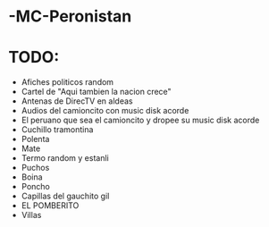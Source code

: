 # -MC-Peronistan

# TODO:
- Afiches politicos random  
- Cartel de "Aqui tambien la nacion crece"  
- Antenas de DirecTV en aldeas  
- Audios del camioncito con music disk acorde  
- El peruano que sea el camioncito y dropee su music disk acorde  
- Cuchillo tramontina  
- Polenta  
- Mate  
- Termo random y estanli  
- Puchos  
- Boina  
- Poncho  
- Capillas del gauchito gil  
- EL POMBERITO  
- Villas
